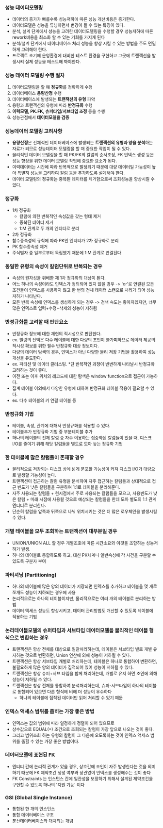 ### 성능 데이터모델링
- 데이터의 증가가 빠를수록 성능저하에 따른 성능 개선비용은 증가한다.
- 데이터모델은 성능을 튜닝하면서 변경이 될 수 있는 특징이 있다.
- 분석, 설계 단계에서 성능을 고려한 데이터모델링을 수행할 경우 성능저하에 따른 rework비용을 최소화 할 수 있는 기회를 가지게 된다
- 분석/설계 단계에서 데이터베이스 처리 성능을 향상 시킬 수 있는 방법을 주도 면밀하게 고려해야 한다.
- 프로젝트 초기에 운영환경에 대비한 테스트 환경을 구현하고 그곳에 트랜잭션을 발생시켜 실제 성능을 테스트해 봐야한다.


### 성능 데이터 모델링 수행 절차
1. 데이터모델링을 할 떄 **정규화**를 정확하게 수행
2. 데이터베이스 **용량산정** 수행
3. 데이터베이스에 발생되는 **트랜잭션의 유형** 파악
4. 용량과 트랜잭션의 유형에 따라 **반정규화** 수행
5. **이력모델, PK.FK, 슈퍼타입/서브타입 조정** 등을 수행
6. 성능관점에서 **데이터모델을 검증**

### 성능데이터 모델링 고려사항
- **용량산정**은 전체적인 데이터베이스에 발생되는 **트랜잭션의 유형과 양을 분석**하는 자료가 되므로 성능데이터 모델링을 할 때 중요한 작업이 될 수 있다.
- 물리적인 데이터 모델링을 할 때 PK/FK의 칼럼의 순서조정, FK 인덱스 생성 등은 성능 향상을 위한 데이터 모델링 작업에 중요한 요소가 된다.
- 이력데이터는 시간에 따라 반복적으로 발생되기 때문에 대량 데이터일 가능성이 높아 특별히 성능을 고려하여 칼럼 등을 추가하도록 설계해야 한다.
- 데이터 모델링의 정규화는 중복된 데이터를 제거함으로써 조회성능을 향상시킬 수 있다.

### 정규화
- 1차 정규화
  - 칼럼에 의한 반복적인 속성값을 갖는 형태 제거
  - 중복된 데이터 제거
  - 1:M 관계로 두 개의 엔티티로 분리
- 2차 정규화
- 함수종속성의 규칙에 따라 PK인 엔티티가 2차 정규화로 분리
- PK 함수종속성 제거
- 주식별자 중 일부로부터 독립했기 때문에 1:M 관계로 연결된다

### 동일한 유형의 속성이 칼럼단위로 반복되는 경우
- 속성의 원자성을 위배한 제 1차 정규화의 대상이 된다.
- 어느 하나의 속성이라도 인덱스가 정의되어 있지 않을 경우
  -> 'or'로 연결된 모든 조건들이 인덱스를 사용하지 않고 한 번의 전체 데이터 스캔으로 처리가 되어 성능 저하가 나타난다.
- 모든 반복 속성에 인덱스를 생성하게 되는 경우
  -> 검색 속도는 좋아지겠지만, 너무 많은 인덱스로 입력+수정+삭제의 성능이 저하됨
 
### 반정규화를 고려할 때 판단요소
 - 반정규화 정보에 대한 재현의 적시성으로 판단한다.
  - ex. 빌링의 잔액은 다수 테이블에 대한 다량의 조인이 불가피하므로 데이터 제공의 적시성 확보를 위한 필수 반정규화 대상 정보이다.
 - 다량의 데이터 탐색의 경우, 인덱스가 아닌 다양한 물리 저장 기법을 활용하여 성능 개선을 유도한다.
  - ex. 파티션 및 데이터 클러스팅. *단 반복적인 과정이 빈번하게 나타날시 반정규화 고려하는 것이 좋다.
 - 이전 또는 이후 위치의 레코드에 대한 탐색은 window function으로 접근이 가능하다.
 - 집계 테이블 이외에서 다양한 유형에 대하여 반정규화 테이블 적용이 필요할 수 있다.
  - ex. 다수 테이블의 키 연결 테이블 등
  
### 반정규화 기법
- 테이블, 속성, 관계에 대해서 반정규화를 적용할 수 있다.
- 테이블추가 반정규화 기법 중 부분테이블 추가
- 하나의 테이블의 전체 칼럼 중 자주 이용하는 집중화된 칼럼들이 있을 때, 디스크 I/O를 줄이기 위해 해당 칼럼들을 별도로 모아 놓는 정규화 기법

### 한 테이블에 많은 칼럼들이 존재할 경우
- 물리적으로 저장되는 디스크 상에 넓게 분포할 가능성이 커져 디스크 I/O가 대량으로 발생할 가능성이 높다.
- 트랜잭션이 접근하는 칼럼 유형을 분석하여 자주 접근하는 칼럼들과 상대적으로 접근 빈도가 낮은 칼럼들을 구분하여 1:1로 테이블을 분리해준다.
- 자주 사용되는 칼럼들 + 현시점에서 주로 사용되는 칼럼들을 모으고, 사용빈도가 낮은 칼럼 + 미래 시점에 사용될 것으로 예상되는 칼럼들을 한데 모아 별도의 1:1 관계 엔티티로 분리한다.
- 단순히 칼럼을 앞쪽과 뒤쪽으로 나눠 위치시키는 것은 더 많은 로우체인을 발생시킬 수 있다.

### 개별 테이블을 모두 조회하는 트랜잭션이 대부분일 경우
- UNION/UNION ALL 할 경우 개별조호에 따른 시간소요와 이것을 조합하는 성능저하가 발생.
- 하나의 테이블로 통합하도록 하고, 대신 PK체계나 일반속성에 각 사건을 구분할 수 있도록 구분자 부여

### 파티셔닝 (Partitioning)
- 하나의 테이블에 많은 양의 데이터가 저장되면 인덱스를 추가하고 테이블을 몇 개로 쪼개도 성능이 저하되는 경우에 사용
- 논리적으로는 하나의 테이블이지만, 물리적으로는 여러 개의 테이블로 분리하는 방법
- 데이터 액세스 성능도 향상시키고, 데이터 관리방법도 개선할 수 있도록 테이블에 적용하는 기법

### 논리테이블모델의 슈퍼타입과 서브타입 데이터모델을 물리적인 테이블 형식으로 변환하는 경우
- 트랜잭션은 항상 전체를 대상으로 일괄처리하는데, 테이블은 서브타입 별로 개별 유지하는 것으로 변환하면, Union 연산에 의해 성능이 저하될 수 있다.
- 트랜잭션은 항상 서브타입 개별로 처리하는데, 테이블은 하나로 통합하여 변환하면, 불필요하게 많은 양의 데이터가 집적되어 있어 성능이 저하될 수 있다.
- 트랜잭션은 항상 슈퍼+서브 타입을 함께 처리하는데, 개별로 유지 하면 조인에 의해 성능이 저하될 수 있다.
- 트랜잭션은 항상 전체를 통합하여 분석처리하는데, 슈퍼-서브타입이 하나의 테이블로 통합되어 있으면 다른 형식에 비해 더 성능이 우수하다
  - 하나의 테이블에 집적된 데이터만 읽어 처리할 수 있기 때문 

### 인덱스 액세스 범위를 좁히는 가장 좋은 방법
- 인덱스는 값의 범위에 따라 일정하게 정렬이 되어 있으므로 
- 상수값으로 EQUAL(=) 조건으로 조회되는 칼럼이 가장 앞으로 나오는 것이 좋다.
- 그리고 범위조회 하는 유형의 칼럼이 그 다음에 오도록하는 것이 인덱스 액세스 범위를 좁힐 수 있는 가장 좋은 방법이다.

### 데이터모델에 표현된 FK
- 엔티티 간에 논리적 관계가 있을 경우, 상호간에 조인이 자주 발생한다는 것을 의미하기 때문에 FK 제약조건 생성 여부와 상관없이 인덱스를 생성해주는 것이 좋다
- FK Constraints 는 인스턴스 간에 일관성을 보장하기 위해서 설계된 제약조건을 구현할 수 있도록 하나의 '지원 기능' 이다

### GSI (Global Single Instance)
- 통합된 한 개의 인스턴스
- 통합 데이터베이스 구조
- 분산데이터베이스와 대치되는 개념

